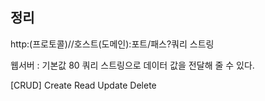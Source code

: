 정리
---
http:(프로토콜)//호스트(도메인):포트/패스?쿼리 스트링

웹서버 : 기본값 80
쿼리 스트링으로 데이터 값을 전달해 줄 수 있다.

[CRUD]
Create Read Update Delete